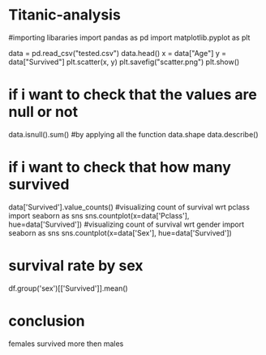 # Titanic-analysis
#importing libararies
import pandas as pd 
import matplotlib.pyplot as plt

data = pd.read_csv("tested.csv")
data.head()
x = data["Age"]
y = data["Survived"]
plt.scatter(x, y)
plt.savefig("scatter.png")
plt.show()
# if i want to check that the values are null or not
data.isnull().sum()
#by applying all the function
data.shape
data.describe()
# if i want to check that how many survived
data['Survived'].value_counts()
#visualizing count of survival wrt pclass
import seaborn as sns
sns.countplot(x=data['Pclass'], hue=data['Survived'])
#visualizing count of survival wrt gender
import seaborn as sns
sns.countplot(x=data['Sex'], hue=data['Survived'])
# survival rate by sex
df.group('sex')[['Survived']].mean()
# conclusion
females survived more then males 

